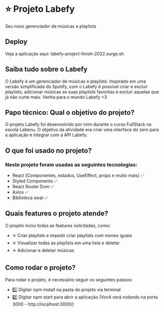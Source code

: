 # :star: Projeto Labefy

Seu novo gerenciador de músicas e playlists

## Deploy

Veja a aplicação aqui: labefy-project-finish-2022.surge.sh

## Saiba tudo sobre o Labefy

O Labefy é um gerenciador de músicas e playlists. Inspirado em uma versão simplificada do Spotify, com o Labefy é possível criar e excluir playlists, adicionar músicas as suas playlists favoritas e excluir aquelas que já não curte mais. Venha para o mundo Labefy <3

## Papo técnico: Qual o objetivo do projeto?

O projeto Labefy foi desenvolvido por mim durante o curso FullStack na escola Labenu. O objetivo da atividade era criar uma interface do zero para a aplicação e integrar com a API Labefy.

## O que foi usado no projeto?

### Neste projeto foram usadas as seguintes tecnologias:

- React (Componentes, estados, UseEffect, props e muito mais) :white_check_mark:
- Styled Components :white_check_mark:
- React Router Dom :white_check_mark:
- Axios :white_check_mark:
- Biblioteca swal :white_check_mark:

## Quais features o projeto atende?

O projeto inclui todas as features solicitadas, como:

- :eight_spoked_asterisk: Criar playlists e impedir criar playlists com nomes iguais
- :eight_spoked_asterisk: Visualizar todas as playlists em uma lista e deletar 
- :eight_spoked_asterisk: Adicionar e deletar músicas

## Como rodar o projeto?

Para rodar o projeto, é necessário seguir os seguintes passos:

- :one: Digitar npm install na pasta do projeto via terminal
- :two: Digitar npm start para abrir a aplicação (Você verá rodando na porta 3000 - http://localhost:3000/)


